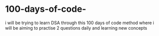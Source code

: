 # 100-days-of-code-
i will be trying to learn  DSA through this 100 days of code method where i will be aiming to practise 2 questions daily and learning new concepts 
